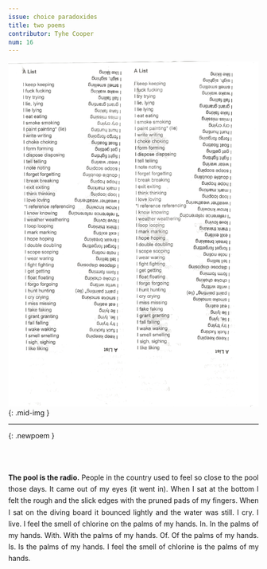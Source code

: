 ```yaml
---
issue: choice paradoxides
title: two poems
contributor: Tyhe Cooper
num: 16
---
```


![A List](/assets/images/cooper-001.png)
{: .mid-img }

---
{: .newpoem }

<p style="margin:4rem auto; max-width:600px; text-align:justify; line-height:1.45rem;">
<strong>The pool is the radio.</strong> People in the country used to feel so close to the pool
those days. It came out of my eyes (it went in). When I sat at the bottom I
felt the rough and the slick edges with the pruned pads of my fingers. When I
sat on the diving board it bounced lightly and the water was still. I cry. I
live. I feel the smell of chlorine on the palms of my hands. In. In the palms
of my hands. With. With the palms of my hands. Of. Of the palms of my hands.
Is. Is the palms of my hands. I feel the smell of chlorine is the palms of my
hands.
</p>
